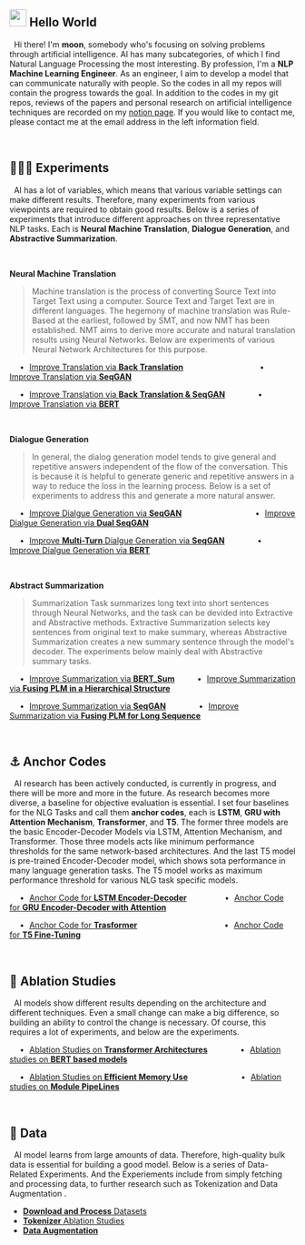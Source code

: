 ## <img src="https://emojis.slackmojis.com/emojis/images/1531849430/4246/blob-sunglasses.gif?1531849430" width="30"/> Hello World
&nbsp; Hi there! I'm **moon**, somebody who's focusing on solving problems through artificial intelligence. AI has many subcategories, of which I find Natural Language Processing the most interesting. By profession, I'm a **NLP Machine Learning Engineer**. As an engineer, I aim to develop a model that can communicate naturally with people. So the codes in all my repos will contain the progress towards the goal. In addition to the codes in my git repos, reviews of the papers and personal research on artificial intelligence techniques are recorded on my <a href="https://shy-vole-f74.notion.site/Hello-I-m-moon-e1ecc2e40b32405e997713cfb44e4f3c">notion page</a>. If you would like to contact me, please contact me at the email address in the left information field.

<br>

## 👨🏻‍🔬 Experiments
&nbsp; AI has a lot of variables, which means that various variable settings can make different results. Therefore, many experiments from various viewpoints are required to obtain good results. Below is a series of experiments that introduce different approaches on three representative NLP tasks. Each is **Neural Machine Translation**, **Dialogue Generation**, and **Abstractive Summarization**.

<br>

**Neural Machine Translation**
> Machine translation is the process of converting Source Text into Target Text using a computer. Source Text and Target Text are in different languages. The hegemony of machine translation was Rule-Based at the earliest, followed by SMT, and now NMT has been established. NMT aims to derive more accurate and natural translation results using Neural Networks. Below are experiments of various Neural Network Architectures for this purpose.

&emsp; • &hairsp; <a href="https://github.com/moon23k/NMT_Back">Improve Translation via **Back Translation**</a> 
&emsp; &emsp; &emsp; &emsp; &emsp; &emsp; &emsp; &hairsp;
• &hairsp; <a href="https://github.com/moon23k/NMT_BERT">Improve Translation via **SeqGAN**</a>

&emsp; • &hairsp; <a href="https://github.com/moon23k/NMT_BERT">Improve Translation via **Back Translation & SeqGAN**</a> 
&emsp; &emsp; &emsp; 
• &hairsp; <a href="https://github.com/moon23k/NMT_BERT">Improve Translation via **BERT**</a>

<br>

**Dialogue Generation**
> In general, the dialog generation model tends to give general and repetitive answers independent of the flow of the conversation. This is because it is helpful to generate generic and repetitive answers in a way to reduce the loss in the learning process. Below is a set of experiments to address this and generate a more natural answer.

&emsp;  • &hairsp; <a href="https://github.com/moon23k/NMT_BERT">Improve Dialgue Generation via **SeqGAN**</a> 
&emsp; &emsp; &emsp; &emsp; &emsp; &emsp; &emsp; 
• &hairsp; <a href="https://github.com/moon23k/NMT_BERT">Improve Dialgue Generation via **Dual SeqGAN**</a>

&emsp;  • &hairsp; <a href="https://github.com/moon23k/NMT_BERT">Improve **Multi-Turn** Dialgue Generation via **SeqGAN**</a> 
&emsp; &emsp; &emsp; 
• &hairsp; <a href="https://github.com/moon23k/NMT_BERT">Improve Dialgue Generation via **BERT**</a>

<br>

**Abstract Summarization**
> Summarization Task summarizes long text into short sentences through Neural Networks, and the task can be devided into Extractive and Abstractive methods. Extractive Summarization selects key sentences from original text to make summary, whereas Abstractive Summarization creates a new summary sentence through the model's decoder. The experiments below mainly deal with Abstractive summary tasks.

&emsp; • &hairsp; <a href="https://github.com/moon23k/NMT_BERT">Improve Summarization via **BERT_Sum**</a> 
&emsp; &emsp;
• &hairsp; <a href="https://github.com/moon23k/NMT_BERT">Improve Summarization via **Fusing PLM in a Hierarchical Structure**</a>

&emsp; • &hairsp; <a href="https://github.com/moon23k/NMT_BERT">Improve Summarization via **SeqGAN**</a> 
&emsp; &emsp; &emsp;
• &hairsp; <a href="https://github.com/moon23k/NMT_BERT">Improve Summarization via **Fusing PLM for Long Sequence**</a>

<br>

## ⚓ Anchor Codes
&nbsp; AI research has been actively conducted, is currently in progress, and there will be more and more in the future. As research becomes more diverse, a baseline for objective evaluation is essential. I set four baselines for the NLG Tasks and call them **anchor codes**, each is **LSTM**, **GRU with Attention Mechanism**, **Transformer**, and **T5**. The former three models are the basic Encoder-Decoder Models via LSTM, Attention Mechanism, and Transformer. Those three models acts like minimum performance thresholds for the same network-based architectures. And the last T5 model is pre-trained Encoder-Decoder model, which shows sota performance in many language generation tasks. The T5 model works as maximum performance threshold for various NLG task specific models.


&emsp; • &hairsp; <a href="https://github.com/moon23k/LSTM_Anchors">Anchor Code for **LSTM Encoder-Decoder**</a> &nbsp; &nbsp; &nbsp; &nbsp; &nbsp; &nbsp; &nbsp; &nbsp; • &hairsp; <a href="https://github.com/moon23k/Attention_Anchors">Anchor Code for **GRU Encoder-Decoder with Attention**</a>

&emsp; • &hairsp; <a href="https://github.com/moon23k/Transformer_Anchors">Anchor Code for **Trasformer**</a> &nbsp; &nbsp; &nbsp; &nbsp; &nbsp; &nbsp; &nbsp; &nbsp; &nbsp; &nbsp; &nbsp; &nbsp; &nbsp; &nbsp; &nbsp; &nbsp; &nbsp; &nbsp; &nbsp; • &hairsp; <a href="https://github.com/moon23k/T5_Anchors">Anchor Code for **T5 Fine-Tuning**</a>

<br>

## 📄 Ablation Studies
&nbsp; AI models show different results depending on the architecture and different techniques. Even a small change can make a big difference, so building an ability to control the change is necessary. Of course, this requires a lot of experiments, and below are the experiments.

&emsp; • &hairsp; <a href="https://github.com/moon23k/Transformer_Ablation">Ablation Studies on **Transformer Architectures**</a> &emsp; &emsp; &emsp; • &hairsp; <a href="https://github.com/moon23k/BERTs_Ablation">Ablation studies on **BERT based models**</a>

&emsp; • &hairsp; <a href="https://github.com/moon23k/Memory_Ablation">Ablation Studies on **Efficient Memory Use**</a> &emsp; &emsp; &emsp; &emsp; &emsp; • &hairsp; <a href="https://github.com/moon23k/Pipeline_Ablation">Ablation studies on **Module PipeLines**</a> 

<br>

## 💾 Data
&nbsp; AI model learns from large amounts of data. Therefore, high-quality bulk data is essential for building a good model. Below is a series of Data-Related Experiments. And the Experiements include from simply fetching and processing data, to further research such as Tokenization and Data Augmentation .

* <a href="https://github.com/moon23k/NLP_datasets">**Download and Process** Datasets</a>
* <a href="https://github.com/moon23k/Tokenizer_Ablation">**Tokenizer** Ablation Studies</a>
* <a href="https://github.com/moon23k/Data_Augmentation">**Data Augmentation**</a>
